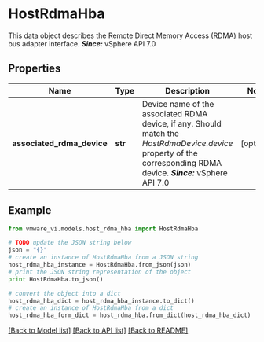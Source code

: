 # HostRdmaHba

This data object describes the Remote Direct Memory Access (RDMA) host bus adapter interface.  ***Since:*** vSphere API 7.0 

## Properties
Name | Type | Description | Notes
------------ | ------------- | ------------- | -------------
**associated_rdma_device** | **str** | Device name of the associated RDMA device, if any.  Should match the *HostRdmaDevice.device* property of the corresponding RDMA device.  ***Since:*** vSphere API 7.0  | [optional] 

## Example

```python
from vmware_vi.models.host_rdma_hba import HostRdmaHba

# TODO update the JSON string below
json = "{}"
# create an instance of HostRdmaHba from a JSON string
host_rdma_hba_instance = HostRdmaHba.from_json(json)
# print the JSON string representation of the object
print HostRdmaHba.to_json()

# convert the object into a dict
host_rdma_hba_dict = host_rdma_hba_instance.to_dict()
# create an instance of HostRdmaHba from a dict
host_rdma_hba_form_dict = host_rdma_hba.from_dict(host_rdma_hba_dict)
```
[[Back to Model list]](../README.md#documentation-for-models) [[Back to API list]](../README.md#documentation-for-api-endpoints) [[Back to README]](../README.md)


